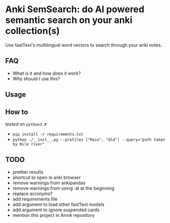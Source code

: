 # Anki SemSearch: do AI powered semantic search on your anki collection(s)
Use fastText's multilingual word vectors to search through your anki notes.

## FAQ
* What is it and how does it work?
* Why should I use this?

## Usage

## How to
*tested on `python3.9`*
* `pip install -r requirements.txt`
* `python ./__init__.py --profiles ["Main", "Old"] --query="path taken by Nile river"`


## TODO
* prettier results
* shortcut to open in anki browser
* remove warnings from ankipandas
* remove warnings from using .at at the beginning
* replace acronyms?
* add requirements file
* add argument to load other fastText models
* add argument to ignore suspended cards
* mention this project in AnnA repository

